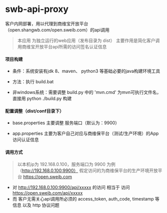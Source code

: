 # swb-api-proxy
客户内网部署，用以代理到商维宝开放平台（open.shangwb.com/open.sweib.com）的api调用

> 本应用 为独立运行的web应用（发布目录为 dist）
> 主要作用是简化客户调用商维宝开放平台api所需的访问签名认证信息


#### 项目构建
- 条件：系统安装有jdk 8、maven、 python3 等基础必要的java构建环境工具

- 方法：执行 build.bat

- 非windows系统：需要调整 build.py 中的 'mvn.cmd' 为mvn可执行文件名，直接用 python ./build.py 构建


#### 配置调整（dist/conf目录下）
- base.properties 主要调整 服务端口（默认为：9900）

- app.properties 主要为客户自己对应与商维保平台（测试/生产环境）的App访问认证信息


#### 调用方式
> 以本机ip为 192.168.0.100，服务端口为 9900 为例（http://192.168.0.100:9900）
> 假定访问的为商维保平台的生产环境开放平台 https://open.sweib.com
- 对 http://192.168.0.100:9900/api/xxxxx 的访问 相当于 访问 https://open.sweib.com/api/xxxxx
- 而 客户无需关心api调用所必须的 access_token, auth_code, timestamp 等信息 以及 http 协议问题